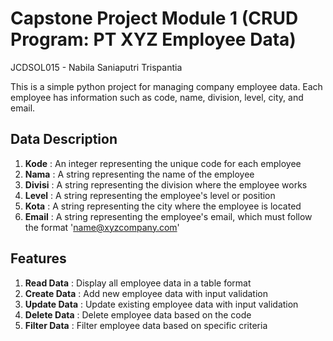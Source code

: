 # Capstone Project Module 1 (CRUD Program: PT XYZ Employee Data)
JCDSOL015 - Nabila Saniaputri Trispantia

This is a simple python project for managing company employee data. Each employee has information such as code, name, division, level, city, and email.

## Data Description
1. **Kode** : An integer representing the unique code for each employee
2. **Nama** : A string representing the name of the employee
3. **Divisi** : A string representing the division where the employee works
4. **Level** : A string representing the employee's level or position
5. **Kota** : A string representing the city where the employee is located
6. **Email** : A string representing the employee's email, which must follow the format 'name@xyzcompany.com'


## Features
1. **Read Data** : Display all employee data in a table format
2. **Create Data** : Add new employee data with input validation
3. **Update Data** : Update existing employee data with input validation
4. **Delete Data** : Delete employee data based on the code
5. **Filter Data** : Filter employee data based on specific criteria


